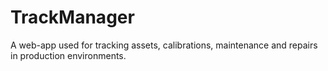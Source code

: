 # TrackManager
A web-app used for tracking assets, calibrations, maintenance and repairs in production environments.
